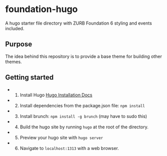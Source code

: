 # foundation-hugo
A hugo starter file directory with ZURB Foundation 6 styling and events included.

## Purpose
The idea behind this repository is to provide a base theme for building other themes.

## Getting started
* 1. Install Hugo [Hugo Installation Docs](https://gohugo.io/)
* 2. Install dependencies from the package.json file: `npm install`
* 3. Install brunch: `npm install -g brunch` (may have to sudo this)
* 4. Build the hugo site by running `hugo` at the root of the directory.
* 5. Preview your hugo site with `hugo server`
* 6. Navigate to `localhost:1313` with a web browser.
